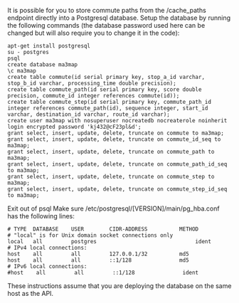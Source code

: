 It is possible for you to store commute paths from the /cache_paths endpoint directly into a Postgresql database.
Setup the database by running the following commands (the database password used here can be changed but will also require you to change it in the code):

    apt-get install postgresql
    su - postgres
    psql
    create database ma3map
    \c ma3map
    create table commute(id serial primary key, stop_a_id varchar, stop_b_id varchar, processing_time double precision);
    create table commute_path(id serial primary key, score double precision, commute_id integer references commute(id));
    create table commute_step(id serial primary key, commute_path_id integer references commute_path(id), sequence integer, start_id varchar, destination_id varchar, route_id varchar);
    create user ma3map with nosuperuser nocreatedb nocreaterole noinherit login encrypted password 'kj432@cF23pl&d';
    grant select, insert, update, delete, truncate on commute to ma3map;
    grant select, insert, update, delete, truncate on commute_id_seq to ma3map;
    grant select, insert, update, delete, truncate on commute_path to ma3map;
    grant select, insert, update, delete, truncate on commute_path_id_seq to ma3map;
    grant select, insert, update, delete, truncate on commute_step to ma3map;
    grant select, insert, update, delete, truncate on commute_step_id_seq to ma3map;
    

Exit out of psql
Make sure /etc/postgresql/[VERSION]/main/pg_hba.conf has the following lines:

    # TYPE  DATABASE    USER        CIDR-ADDRESS          METHOD
    # "local" is for Unix domain socket connections only
    local   all         postgres                               ident
    # IPv4 local connections:
    host    all         all         127.0.0.1/32          md5 
    host    all         all         ::1/128               md5 
    # IPv6 local connections:
    #host    all         all         ::1/128               ident

These instructions assume that you are deploying the database on the same host as the API.
